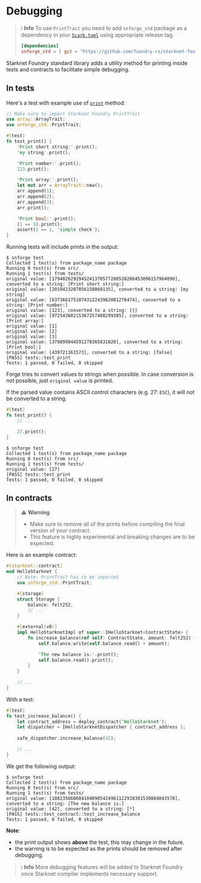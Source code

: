 # Debugging

> ℹ️ **Info**
> To use `PrintTrait` you need to add `snforge_std` package as a dependency in
> your [`Scarb.toml`](https://docs.swmansion.com/scarb/docs/guides/dependencies.html#adding-a-dependency) 
> using appropriate release tag.
>```toml
> [dependencies]
> snforge_std = { git = "https://github.com/foundry-rs/starknet-foundry.git", tag = "v0.7.1" }
> ```

Starknet Foundry standard library adds a utility method for printing inside tests and contracts to facilitate simple debugging.

## In tests

Here's a test with example use of [`print`](../appendix/forge-library/print.md) method:

```rust
// Make sure to import Starknet Foundry PrintTrait
use array::ArrayTrait;
use snforge_std::PrintTrait;

#[test]
fn test_print() {
    'Print short string:'.print();
    'my string'.print();

    'Print number:'.print();
    123.print();

    'Print array:'.print();
    let mut arr = ArrayTrait::new();
    arr.append(1);
    arr.append(2);
    arr.append(3);
    arr.print();

    'Print bool:'.print();
    (1 == 5).print();
    assert(1 == 1, 'simple check');
}
```

Running tests will include prints in the output:

```shell
$ snforge test
Collected 1 test(s) from package_name package
Running 0 test(s) from src/
Running 1 test(s) from tests/
original value: [1794026292945241370577200538206453096157964090], converted to a string: [Print short string:]
original value: [2019423207056158060135], converted to a string: [my string]
original value: [6373661751074312243962081276474], converted to a string: [Print number:]
original value: [123], converted to a string: [{]
original value: [97254360215367257408299385], converted to a string: [Print array:]
original value: [1]
original value: [2]
original value: [3]
original value: [379899844591278365831020], converted to a string: [Print bool:]
original value: [439721161573], converted to a string: [false]
[PASS] tests::test_print
Tests: 1 passed, 0 failed, 0 skipped
```

Forge tries to convert values to strings when possible. In case conversion is not possible,
just `original value` is printed.

If the parsed value contains ASCII control characters (e.g. 27: `ESC`), it will not be converted to a string.

```rust
#[test]
fn test_print() {
    // ...

    27.print();
}
```

```shell
$ snforge test
Collected 1 test(s) from package_name package
Running 0 test(s) from src/
Running 1 test(s) from tests/
original value: [27]
[PASS] tests::test_print
Tests: 1 passed, 0 failed, 0 skipped
```

## In contracts
> ⚠️ **Warning**
> 
> - Make sure to remove all of the prints before compiling the final version of your contract. 
> - This feature is highly experimental and breaking changes are to be expected.

Here is an example contract:

```rust
#[starknet::contract]
mod HelloStarknet {
    // Note: PrintTrait has to be imported
    use snforge_std::PrintTrait;

    #[storage]
    struct Storage {
        balance: felt252, 
        // ...
    }

    #[external(v0)]
    impl HelloStarknetImpl of super::IHelloStarknet<ContractState> {
        fn increase_balance(ref self: ContractState, amount: felt252) {
            self.balance.write(self.balance.read() + amount);

            'The new balance is:'.print();
            self.balance.read().print();
        }
    }
    
    // ...
}
```
With a test:
```rust
#[test]
fn test_increase_balance() {
    let contract_address = deploy_contract('HelloStarknet');
    let dispatcher = IHelloStarknetDispatcher { contract_address };
    
    safe_dispatcher.increase_balance(42);

    // ...
}
```
We get the following output:
```shell
$ snforge test                                                                                    
Collected 2 test(s) from package_name package
Running 0 test(s) from src/
Running 1 test(s) from tests/
original value: [1882356686041040905424961122938381530884043578], converted to a string: [The new balance is:]
original value: [42], converted to a string: [*]
[PASS] tests::test_contract::test_increase_balance
Tests: 1 passed, 0 failed, 0 skipped
```

**Note**: 
- the print output shows **above** the test, this may change in the future.
- the warning is to be expected as the prints should be removed after debugging.

> ℹ️ **Info**
> More debugging features will be added to Starknet Foundry once Starknet compiler implements necessary support.
